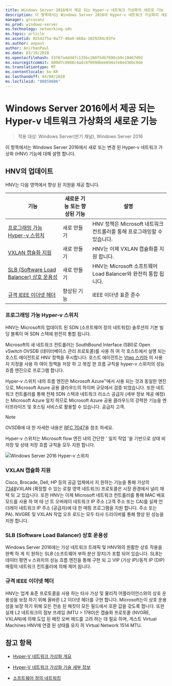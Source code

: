 ```yaml
---
title: Windows Server 2016에서 제공 되는 Hyper-v 네트워크 가상화의 새로운 기능
description: 이 항목에서는 Windows Server 2016의 Hyper-v 네트워크 가상화의 새로운 기능에 대 한 정보를 제공 합니다.
manager: grcusanz
ms.prod: windows-server
ms.technology: networking-sdn
ms.topic: article
ms.assetid: 0254275a-0a77-40a9-b68a-1029284c03fe
ms.author: anpaul
author: AnirbanPaul
ms.date: 03/19/2018
ms.openlocfilehash: 53f67a4dd4fc135bc260754b7690cb9c10467d92
ms.sourcegitcommit: b00d7c8968c4adc8f699dbee694afe6ed36bc9de
ms.translationtype: MT
ms.contentlocale: ko-KR
ms.lasthandoff: 04/08/2020
ms.locfileid: "80859686"
---
```

# <a name="whats-new-in-hyper-v-network-virtualization-in-windows-server-2016"></a>Windows Server 2016에서 제공 되는 Hyper-v 네트워크 가상화의 새로운 기능

>적용 대상: Windows Server(반기 채널), Windows Server 2016

이 항목에서는 Windows Server 2016에서 새로 또는 변경 된 Hyper-v 네트워크 가상화 (HNV) 기능에 대해 설명 합니다.  
  
## <a name="updates-in-hnv"></a><a name="BKMK_IPAM2012R2"></a>HNV의 업데이트  
HNV는 다음 영역에서 향상 된 지원을 제공 합니다.  
  
|기능|새로운 기능 또는 향상된 기능|설명|  
|--------------------------|-------------------|---------------|  
|[프로그래밍 가능 Hyper-v 스위치](../../../sdn/technologies/hyper-v-network-virtualization/../../../sdn/technologies/hyper-v-network-virtualization/../../../sdn/technologies/hyper-v-network-virtualization/../../../sdn/technologies/hyper-v-network-virtualization/whats-new-hyperv-network-virtualization-windows-server.md#SDN)|새로 만들기|HNV 정책은 Microsoft 네트워크 컨트롤러를 통해 프로그래밍할 수 있습니다.|  
|[VXLAN 캡슐화 지원](../../../sdn/technologies/hyper-v-network-virtualization/../../../sdn/technologies/hyper-v-network-virtualization/../../../sdn/technologies/hyper-v-network-virtualization/../../../sdn/technologies/hyper-v-network-virtualization/whats-new-hyperv-network-virtualization-windows-server.md#VXLAN)|새로 만들기|HNV는 이제 VXLAN 캡슐화를 지원 합니다.|  
|[SLB (Software Load Balancer) 상호 운용성](../../../sdn/technologies/hyper-v-network-virtualization/../../../sdn/technologies/hyper-v-network-virtualization/../../../sdn/technologies/hyper-v-network-virtualization/../../../sdn/technologies/hyper-v-network-virtualization/whats-new-hyperv-network-virtualization-windows-server.md#SLB)|새로 만들기|HNV는 Microsoft 소프트웨어 Load Balancer와 완전히 통합 됩니다.|  
|[규격 IEEE 이더넷 헤더](../../../sdn/technologies/hyper-v-network-virtualization/../../../sdn/technologies/hyper-v-network-virtualization/../../../sdn/technologies/hyper-v-network-virtualization/../../../sdn/technologies/hyper-v-network-virtualization/whats-new-hyperv-network-virtualization-windows-server.md#L2)|향상된 기능|IEEE 이더넷 표준 준수|  
  
### <a name="programmable-hyper-v-switch"></a><a name="SDN"></a>프로그래밍 가능 Hyper-v 스위치  
HNV는 Microsoft의 업데이트 된 SDN (소프트웨어 정의 네트워킹) 솔루션의 기본 빌딩 블록이 며 SDN 스택에 완전히 통합 됩니다.  
  
Microsoft의 새 네트워크 컨트롤러는 SouthBound Interface (SBI)로 Open vSwitch OVSDB (데이터베이스 관리 프로토콜)를 사용 하 여 각 호스트에서 실행 되는 호스트 에이전트로 HNV 정책을 푸시합니다. 호스트 에이전트는 [Vtep 스키마](https://github.com/openvswitch/ovs/blob/master/vtep/vtep.ovsschema) 의 사용자 지정을 사용 하 여이 정책을 저장 하 고 복잡 한 흐름 규칙을 hyper-v 스위치의 성능 흐름 엔진으로 프로그램 합니다.  
  
Hyper-v 스위치 내의 흐름 엔진은 Microsoft Azure&trade;에서 사용 되는 것과 동일한 엔진으로, Microsoft Azure 공용 클라우드의 하이퍼 규모에서 검증 되었습니다. 또한 네트워크 컨트롤러를 통해 전체 SDN 스택과 네트워크 리소스 공급자 (세부 정보 제공 예정)는 Microsoft Azure 일치 하므로 Microsoft Azure 공용 클라우드의 강력한 기능을 엔터프라이즈 및 호스팅 서비스로 활용할 수 있습니다. 공급자 고객.  
  
> [!NOTE]  
> OVSDB에 대 한 자세한 내용은 [RFC 7047](https://www.rfc-editor.org/info/rfc7047)을 참조 하세요.  
  
Hyper-v 스위치는 Microsoft flow 엔진 내의 간단한 ' 일치 작업 '을 기반으로 상태 비저장 및 상태 저장 흐름 규칙을 모두 지원 합니다.  
 
![Windows Server 2016 Hyper-v 스위치](../../../media/what-s-new-in-hyper-v-network-virtualization-in-windows-server/HNVOverview.png)  
  
### <a name="vxlan-encapsulation-support"></a><a name="VXLAN"></a>VXLAN 캡슐화 지원  
Cisco, Brocade, Dell, HP 등의 공급 업체에서 지 원하는 기능을 통해 가상의 [7348](https://www.rfc-editor.org/info/rfc7348)VXLAN (확장할 수 있는 로컬 영역 네트워크) 프로토콜은 시장 환경에서 널리 채택 되 고 있습니다. 또한 HNV는 이제 Microsoft 네트워크 컨트롤러를 통해 MAC 배포 모드를 사용 하 여 테 넌 트 오버레이 네트워크 IP 주소 (고객 주소 또는 CA)를 실제 언더레이 네트워크 IP 주소 (공급자)에 대 한 매핑 프로그램을 지원 합니다. 주소 또는 PA). NVGRE 및 VXLAN 작업 오프 로드는 모두 타사 드라이버를 통해 향상 된 성능을 지원 합니다.  
  
### <a name="software-load-balancer-slb-interoperability"></a><a name="SLB"></a>SLB (Software Load Balancer) 상호 운용성  
Windows Server 2016에는 가상 네트워크 트래픽 및 HNV와의 원활한 상호 작용을 완벽 하 게 지 원하는 SLB (소프트웨어 부하 분산 장치)가 포함 되어 있습니다. SLB는 데이터 평면 v 스위치의 성능 흐름 엔진을 통해 구현 되 고 VIP (가상 IP)/동적 IP (DIP) 매핑의 네트워크 컨트롤러에 의해 제어 됩니다.  
  
### <a name="compliant-ieee-ethernet-headers"></a><a name="L2"></a>규격 IEEE 이더넷 헤더  
HNV는 업계 표준 프로토콜을 사용 하는 타사 가상 및 물리적 어플라이언스와의 상호 운용성을 보장 하기 위해 올바른 L2 이더넷 헤더를 구현 합니다. Microsoft는이 상호 운용성을 보장 하기 위해 모든 전송 된 패킷이 모든 필드에서 호환 값을 갖도록 합니다. 또한 실제 L2 네트워크의 점보 프레임 (MTU > 1780)은 캡슐화 프로토콜 (NVGRE, VXLAN)에 의해 도입 된 패킷 오버 헤드를 고려 하는 데 필요 하며, 게스트 Virtual Machines HNV에 연결 된 상태를 유지 하 Virtual Network 1514 MTU.  
  
## <a name="see-also"></a>참고 항목  
  
-   [Hyper-V 네트워크 가상화 개요](hyperv-network-virtualization-overview-windows-server.md)  
  
-   [Hyper-V 네트워크 가상화 기술 세부 정보](hyperv-network-virtualization-technical-details-windows-server.md)  
  
-   [소프트웨어 정의 네트워킹](../../Software-Defined-Networking--SDN-.md)  
  